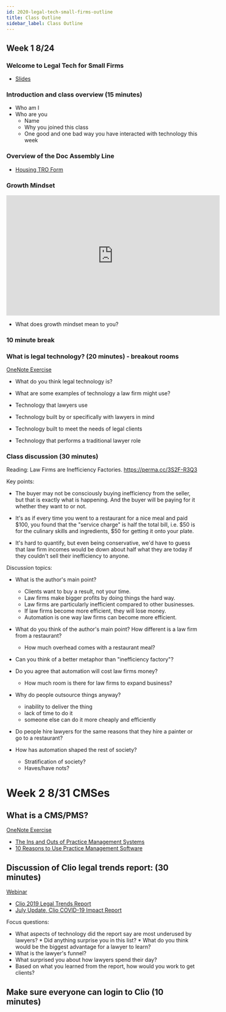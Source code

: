 ```yaml
---
id: 2020-legal-tech-small-firms-outline
title: Class Outline
sidebar_label: Class Outline
---
```


## Week 1 8/24

### Welcome to Legal Tech for Small Firms

* [Slides](https://docs.google.com/presentation/d/1yJtpnIpp5_EaGclV9kgWBpXTAp8orygD-o5ScqxwGOA/edit?usp=sharing)

### Introduction and class overview (15 minutes)

* Who am I
* Who are you
    * Name
    * Why you joined this class
    * One good and one bad way you have interacted with technology this week

### Overview of the Doc Assembly Line

* [Housing TRO Form](https://apps-test.suffolklitlab.org/start/housing_tro)

### Growth Mindset

<iframe width="560" height="315" src="https://www.youtube.com/embed/M1CHPnZfFmU" frameborder="0" allow="accelerometer; autoplay; encrypted-media; gyroscope; picture-in-picture" allowfullscreen></iframe>

* What does growth mindset mean to you?

### 10 minute break

### What is legal technology? (20 minutes) - breakout rooms

[OneNote Exercise](https://sumail-my.sharepoint.com/:o:/g/personal/qsteenhuis_adm_suffolk_edu/Eh87_fq9XfpItNZonOuSA7gBv-7xNlePabE_CihbzmcCuw?e=GNAtgS)

* What do you think legal technology is?
* What are some examples of technology a law firm might use?

* Technology that lawyers use
* Technology built by or specifically with lawyers in mind
* Technology built to meet the needs of legal clients
* Technology that performs a traditional lawyer role

### Class discussion (30 minutes)

Reading: Law Firms are Inefficiency Factories. https://perma.cc/3S2F-R3Q3

Key points:

* The buyer may not be consciously buying inefficiency from the seller, but that
  is exactly what is happening. And the buyer will be paying for it whether they
  want to or not.

* It's as if every time you went to a restaurant for a nice meal and paid $100,
  you found that the "service charge" is half the total bill, i.e. $50 is for
  the culinary skills and ingredients, $50 for getting it onto your plate.

* It's hard to quantify, but even being conservative, we'd have to guess that
  law firm incomes would be down about half what they are today if they couldn't
  sell their inefficiency to anyone.

Discussion topics:

* What is the author's main point?
    * Clients want to buy a result, not your time.
    * Law firms make bigger profits by doing things the hard way.
    * Law firms are particularly inefficient compared to other businesses.
    * If law firms become more efficient, they will lose money.
    * Automation is one way law firms can become more efficient.

* What do you think of the author's main point? How different is a 
  law firm from a restaurant?
    * How much overhead comes with a restaurant meal?

* Can you think of a better metaphor than "inefficiency factory"?

* Do you agree that automation will cost law firms money?
    * How much room is there for law firms to expand business?

* Why do people outsource things anyway?
    * inability to deliver the thing
    * lack of time to do it
    * someone else can do it more cheaply and efficiently

* Do people hire lawyers for the same reasons that they hire a painter or go to a restaurant?

* How has automation shaped the rest of society?
    * Stratification of society?
    * Haves/have nots?

# Week 2 8/31 CMSes

## What is a CMS/PMS?
[OneNote Exercise](https://sumail-my.sharepoint.com/:o:/g/personal/qsteenhuis_adm_suffolk_edu/Eh87_fq9XfpItNZonOuSA7gBv-7xNlePabE_CihbzmcCuw?e=GNAtgS)

* [The Ins and Outs of Practice Management Systems](https://www.abajournal.com/news/article/the-ins-and-outs-of-law-practice-management-software)
* [10 Reasons to Use Practice Management Software](https://abovethelaw.com/2016/10/this-week-in-legal-tech-10-reasons-you-should-use-practice-management-software/)

## Discussion of Clio legal trends report: (30 minutes)

[Webinar](https://landing.clio.com/2019-Legal-Trends-Report.html)

* [Clio 2019 Legal Trends Report](https://www.clio.com/resources/legal-trends/2019-report/read-online/)
* [July Update, Clio COVID-19 Impact Report](https://www.clio.com/resources/legal-trends/covid-impact/)

Focus questions:
* What aspects of technology did the report say are most underused by lawyers?
      * Did anything surprise you in this list?
      * What do you think would be the biggest advantage for a lawyer to learn?
* What is the lawyer's funnel?
* What surprised you about how lawyers spend their day?
* Based on what you learned from the report, how would you work to get clients?

## Make sure everyone can login to Clio (10 minutes)